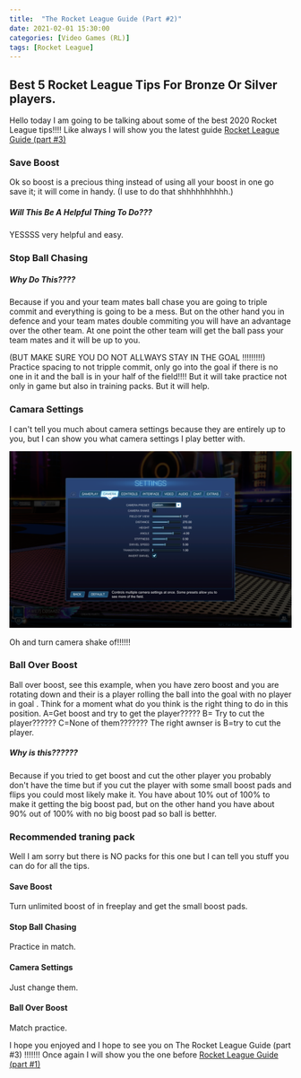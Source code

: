 ```yaml
---
title:  "The Rocket League Guide (Part #2)"
date: 2021-02-01 15:30:00
categories: [Video Games (RL)]
tags: [Rocket League]
---
```


## Best 5 Rocket League Tips For Bronze Or Silver players.
Hello today I am going to be talking about some of the best 2020 Rocket League tips!!!!
Like always I will show you the latest guide [Rocket League Guide (part #3)](https://adrianrubio.org/posts/The_Rocket_League_Guide_part_3/)
### Save Boost
Ok so boost is a precious thing instead of using all your boost in one go save it; it will come in handy.
(I use to do that shhhhhhhhhh.)
##### Will This Be A Helpful Thing To Do???
YESSSS very helpful and easy.

### Stop Ball Chasing
##### Why Do This????
Because if you and your team mates ball chase you are going to triple commit and everything is going to be a mess.
But on the other hand you in defence and your team mates double commiting you will have an advantage over the other team.
At one point the other team will get the ball pass your team mates and it will be up to you.

(BUT MAKE SURE YOU DO NOT ALLWAYS STAY IN THE GOAL !!!!!!!!!)
Practice spacing to not tripple commit,
only go into the goal if there is no one in it and the ball is in your half of the field!!!!
But it will take practice not only in game but also in training packs.
But it will help.


### Camara Settings
I can't tell you much about camera settings because they are entirely up to you, but I can show you what camera settings I play better with.

![My camera settings](/assets/img/adrian-camera-settings.png)

Oh and turn camera shake of!!!!!!

### Ball Over Boost
Ball over boost, see this example, when you have zero boost and you are rotating down and their is a player rolling the ball into the goal with no player in goal .
Think for a moment what do you think is the right thing to do in this position.
A=Get boost and try to get the player?????
B=  Try to cut the player?????? 
C=None of them???????
The right awnser is B=try to cut the player.
##### Why is this??????
Because if you tried to get boost and cut the other player you probably don't have the time but if you cut the player with some small boost pads and flips you could most likely make it. 
You have about 10% out of 100% to make it getting the big boost pad, but on the other hand you have about 90% out of 100% with no big boost pad so ball is better.

### Recommended traning pack
Well I am sorry but there is NO packs for this one but I can tell you stuff you can do for all the tips.

#### Save Boost
Turn unlimited boost of in freeplay and get the small boost pads.

#### Stop Ball Chasing
Practice in match.

#### Camera Settings
Just change them.

#### Ball Over Boost
Match practice.

I hope you enjoyed and I hope to see you on The Rocket League Guide (part #3) !!!!!!!
Once again I will show you the one before  [Rocket League Guide (part #1)](https://adrianrubio.org/posts/The_Rocket_League_Guide_part_1/)
